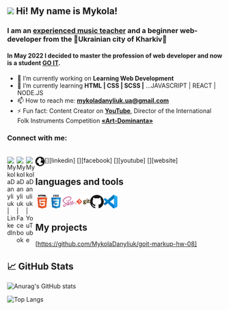 <h2><img src="https://media.giphy.com/media/hvRJCLFzcasrR4ia7z/giphy.gif" width="25"> Hi! My name is Mykola!</h2>
<h3>I am an <a href="http://hnpu.edu.ua/uk/danylyuk-mykola-mykolayovych"> experienced music teacher</a> and a beginner web-developer from the 💙Ukrainian city of Kharkiv💛</h3>
<h4>
  In May 2022 I decided to master the profession of web developer and now is a student <a href= https://goit.ua/?lang=uk>GO IT</a>.
</h4>

- 🔭 I’m currently working on **Learning Web Development**
- 🌱 I’m currently learning **HTML | CSS | SCSS |** ...JAVASCRIPT | REACT |
  NODE.JS
- 📫 How to reach me: **mykoladanyliuk.ua@gmail.com**
- ⚡ Fun fact: Content Creator on
  <a href="https://bit.ly/31SqqKV">**YouTube**</a>, Director of the
  International Folk Instruments
  Competition&nbsp;<a href="http://artdominanta.com/">**«Art-Dominanta»**</a>

### Connect with me:

<br />
[<img align="left" alt="MykolaDanyliuk  | LinkedIn" width="22px" src="https://cdn.jsdelivr.net/npm/simple-icons@v3/icons/linkedin.svg" />][linkedin]
[<img align="left" alt="MykolaDanyliuk  | Facebook" width="22px" src="https://cdn.jsdelivr.net/npm/simple-icons@v3/icons/facebook.svg" />][facebook]
[<img align="left" alt="MykolaDanuliuk | YouTube" width="22px" src="https://cdn.jsdelivr.net/npm/simple-icons@v3/icons/youtube.svg" />][youtube]
[<img align="left" alt="artdominanta.com" width="22px" src="https://raw.githubusercontent.com/iconic/open-iconic/master/svg/globe.svg" />][website]

## languages and tools

<p>
<img align="left" alt="HTML5" width="32px" src="https://raw.githubusercontent.com/github/explore/80688e429a7d4ef2fca1e82350fe8e3517d3494d/topics/html/html.png" />

<img align="left" alt="CSS3" width="32px" src="https://raw.githubusercontent.com/github/explore/80688e429a7d4ef2fca1e82350fe8e3517d3494d/topics/css/css.png" />

<img align="left" alt="Sass" width="32px" src="https://raw.githubusercontent.com/github/explore/80688e429a7d4ef2fca1e82350fe8e3517d3494d/topics/sass/sass.png" />

<img alt="Visual Studio Code" width="32px" src="https://raw.githubusercontent.com/github/explore/80688e429a7d4ef2fca1e82350fe8e3517d3494d/topics/visual-studio-code/visual-studio-code.png" />

<img align="left" alt="Git" width="32px" src="https://raw.githubusercontent.com/github/explore/80688e429a7d4ef2fca1e82350fe8e3517d3494d/topics/git/git.png" />

<img align="left" alt="GitHub" width="32px" src="https://raw.githubusercontent.com/github/explore/78df643247d429f6cc873026c0622819ad797942/topics/github/github.png" />
</p>

<!--
<img align="left" alt="Terminal" width="32px" src="https://raw.githubusercontent.com/github/explore/80688e429a7d4ef2fca1e82350fe8e3517d3494d/topics/terminal/terminal.png" /> -->

<!-- <img align="left" alt="JavaScript" width="32px" src="https://raw.githubusercontent.com/github/explore/80688e429a7d4ef2fca1e82350fe8e3517d3494d/topics/javascript/javascript.png" />

<img align="left" alt="JavaScript" width="32px" src="https://raw.githubusercontent.com/github/explore/80688e429a7d4ef2fca1e82350fe8e3517d3494d/topics/typescript/typescript.png" />

<img align="left" alt="React" width="32px" src="https://raw.githubusercontent.com/github/explore/80688e429a7d4ef2fca1e82350fe8e3517d3494d/topics/react/react.png" />

<img align="left" alt="Node.js" width="32px" src="https://raw.githubusercontent.com/github/explore/80688e429a7d4ef2fca1e82350fe8e3517d3494d/topics/nodejs/nodejs.png" /> -->

## My projects

[https://github.com/MykolaDanyliuk/goit-markup-hw-08]

## 📈 GitHub Stats

![Anurag's GitHub stats](https://github-readme-stats.vercel.app/api?username=MykolaDanyliuk)
<br />

![Top Langs](https://github-readme-stats.vercel.app/api/top-langs/?username=MykolaDanyliuk&layout=compact)

[website]: http://artdominanta.com/
[youtube]: https://bit.ly/31SqqKV"
[linkedin]: https://www.linkedin.com/in/danyliuk-mykola/
[facebook]: https://www.facebook.com/nikolay.danilyuk.5

<!-- **MykolaDanyliuk/MykolaDanyliuk** is a ✨ _special_ ✨ repository because its `README.md` (this file) appears on your GitHub profile. -->

  <!-- - 👯 I’m looking to collaborate on ...
  <!-- - 🤔 I’m looking for help with ...
  <!-- - 💬 Ask me about ... -->
  <!-- - 😄 Pronouns: ... -->

<!-- <a href="https://www.facebook.com/nikolay.danilyuk.5" target="_blank"><img src="https://raw.githubusercontent.com/MykolaDanyliuk/MykolaDanyliuk/master/fb.png" alt="Facebook" width="30"></a>
<a href="linkedin.com/in/danyliuk-mykola" target="_blank"><img src="https://raw.githubusercontent.com/MykolaDanyliuk/MykolaDanyliuk/master/in.png" alt="LinkedIn" width="30"></a>
<a href="https://github.com/MykolaDanyliuk" target="_blank"><img src="https://raw.githubusercontent.com/MykolaDanyliuk/MykolaDanyliuk/master/git.png" alt="GitHub" width="30"></a> -->
